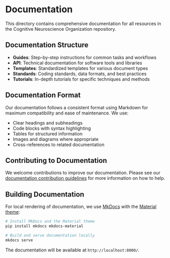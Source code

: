 # Documentation

This directory contains comprehensive documentation for all resources in the Cognitive Neuroscience Organization repository.

## Documentation Structure

- **Guides**: Step-by-step instructions for common tasks and workflows
- **API**: Technical documentation for software tools and libraries
- **Templates**: Standardized templates for various document types
- **Standards**: Coding standards, data formats, and best practices
- **Tutorials**: In-depth tutorials for specific techniques and methods

## Documentation Format

Our documentation follows a consistent format using Markdown for maximum compatibility and ease of maintenance. We use:

- Clear headings and subheadings
- Code blocks with syntax highlighting
- Tables for structured information
- Images and diagrams where appropriate
- Cross-references to related documentation

## Contributing to Documentation

We welcome contributions to improve our documentation. Please see our [documentation contribution guidelines](guides/documentation_guidelines.md) for more information on how to help.

## Building Documentation

For local rendering of documentation, we use [MkDocs](https://www.mkdocs.org/) with the [Material theme](https://squidfunk.github.io/mkdocs-material/):

```bash
# Install MkDocs and the Material theme
pip install mkdocs mkdocs-material

# Build and serve documentation locally
mkdocs serve
```

The documentation will be available at `http://localhost:8000/`. 
